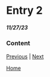# Entry 2
##### 11/27/23


### Content












































































[Previous](entry01.md) | [Next](entry03.md)

[Home](../README.md)
